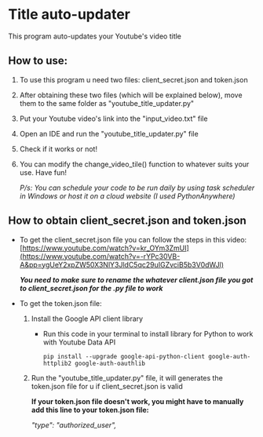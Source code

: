 # Title auto-updater

This program auto-updates your Youtube's video title

## How to use:

1. To use this program u need two files: client_secret.json and token.json
2. After obtaining these two files (which will be explained below), move them to the same folder as "youtube_title_updater.py" 
3. Put your Youtube video's link into the "input_video.txt" file
4. Open an IDE and run the "youtube_title_updater.py" file
5. Check if it works or not!
6. You can modify the change_video_tile() function to whatever suits your use. Have fun!

   *P/s: You can schedule your code to be run daily by using task scheduler in Windows or host it on a cloud website (I used PythonAnywhere)*

## How to obtain client_secret.json and token.json

- To get the client_secret.json file you can follow the steps in this video: [https://www.youtube.com/watch?v=kr_OYm3ZmUI](https://www.youtube.com/watch?v=-rYPc30VB-A&pp=ygUeY2xpZW50X3NlY3JldC5qc29uIGZvciB5b3V0dWJl)

    ***You need to make sure to rename the whatever client.json file you got to client_secret.json for the .py file to work*** 

- To get the token.json file:

    1. Install the Google API client library
    
       - Run this code in your terminal to install library for Python to work with Youtube Data API
       
          `pip install --upgrade google-api-python-client google-auth-httplib2 google-auth-oauthlib`

    2. Run the "youtube_title_updater.py" file, it will generates the token.json file for u if client_secret.json is valid

       **If your token.json file doesn't work, you might have to manually add this line to your token.json file:**

         *"type": "authorized_user",*














